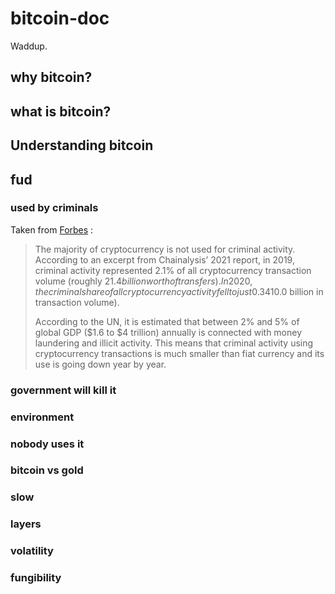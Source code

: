 # bitcoin-doc

Waddup.

## why bitcoin?

## what is bitcoin?

## Understanding bitcoin

## fud

### used by criminals

Taken from [Forbes](https://www.forbes.com/sites/haileylennon/2021/01/19/the-false-narrative-of-bitcoins-role-in-illicit-activity) :

> The majority of cryptocurrency is not used for criminal activity. According to an excerpt from Chainalysis’ 2021 report, in 2019, criminal activity represented 2.1% of all cryptocurrency transaction volume (roughly $21.4 billion worth of transfers). In 2020, the criminal share of all cryptocurrency activity fell to just 0.34% ($10.0 billion in transaction volume). 
>
> According to the UN, it is estimated that between 2% and 5% of global GDP ($1.6 to $4 trillion) annually is connected with money laundering and illicit activity. This means that criminal activity using cryptocurrency transactions is much smaller than fiat currency and its use is going down year by year.

### government will kill it

### environment

### nobody uses it

### bitcoin vs gold

### slow

### layers

### volatility

### fungibility

### 

### 

### 

### 

### 

